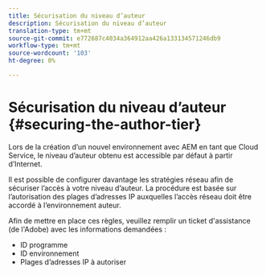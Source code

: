 ```yaml
---
title: Sécurisation du niveau d’auteur
description: Sécurisation du niveau d’auteur
translation-type: tm+mt
source-git-commit: e772687c4034a364912aa426a133134571246db9
workflow-type: tm+mt
source-wordcount: '103'
ht-degree: 0%

---
```



# Sécurisation du niveau d’auteur {#securing-the-author-tier}

Lors de la création d’un nouvel environnement avec AEM en tant que Cloud Service, le niveau d’auteur obtenu est accessible par défaut à partir d’Internet.

Il est possible de configurer davantage les stratégies réseau afin de sécuriser l’accès à votre niveau d’auteur. La procédure est basée sur l’autorisation des plages d’adresses IP auxquelles l’accès réseau doit être accordé à l’environnement auteur.

Afin de mettre en place ces règles, veuillez remplir un ticket d&#39;assistance (de l&#39;Adobe) avec les informations demandées :
- ID programme
- ID environnement
- Plages d’adresses IP à autoriser